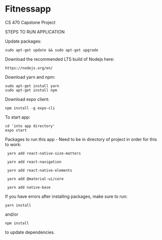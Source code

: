 # Fitnessapp
CS 470 Capstone Project

STEPS TO RUN APPLICATION

Update packages:

	sudo apt-get update && sudo apt-get upgrade

Download the recommended LTS build of Nodejs here:
	
	https://nodejs.org/en/
	
Download yarn and npm:

	sudo apt-get install yarn
	sudo apt-get install npm

Download expo client:

	npm install -g expo-cli
  
To start app:

	cd 'into app directory'
	expo start
	
Packages to run this app - Need to be in directory of project in order for this to work:

  	 yarn add react-native-size-matters
  
  	 yarn add react-navigation
	 
	 yarn add react-native-elements
	 
	 yarn add @material-ui/core
	 
	 yarn add native-base
		
If you have errors after installing packages, make sure to run:

  	yarn install
		
and/or  

	npm install 
  
to update dependencies.


